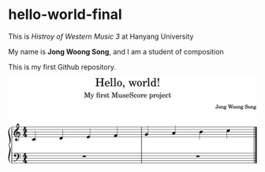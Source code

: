 # hello-world-final

This is *Histroy of Western Music 3* at Hanyang University

My name is **Jong Woong Song**, and I am a student of composition

This is my first Github repository.

<img src="hello-world.png">
